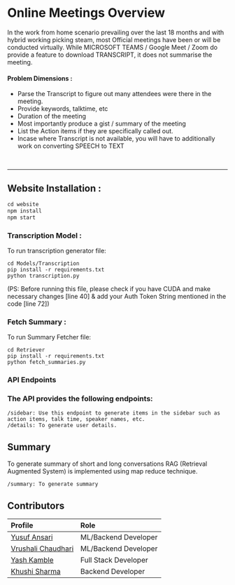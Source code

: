 # Online Meetings Overview

In the work from home scenario prevailing over the last 18 months and with hybrid working picking steam, most Official meetings have been or will be conducted virtually. While MICROSOFT TEAMS / Google Meet / Zoom do provide a feature to download TRANSCRIPT, it does not summarise the meeting.

#### Problem Dimensions :

- Parse the Transcript to figure out many attendees were there in the meeting.
- Provide keywords, talktime, etc
- Duration of the meeting
- Most importantly produce a gist / summary of the meeting
- List the Action items if they are specifically called out.
- Incase where Transcript is not available, you will have to additionally work on converting SPEECH to TEXT

<br>
<hr>

## Website Installation :

```js
cd website
npm install
npm start
```

### Transcription Model :

To run transcription generator file:

```
cd Models/Transcription
pip install -r requirements.txt
python transcription.py
```

(PS: Before running this file, please check if you have CUDA and make necessary changes [line 40] & add your Auth Token String mentioned in the code [line 72])

### Fetch Summary :

To run Summary Fetcher file:

```
cd Retriever
pip install -r requirements.txt
python fetch_summaries.py
```

### API Endpoints

### The  API provides the following endpoints:

```
/sidebar: Use this endpoint to generate items in the sidebar such as action items, talk time, speaker names, etc.
/details: To generate user details.
```

## Summary 

To generate summary of short and long conversations RAG (Retrieval Augmented System) is implemented using map reduce  technique.

`/summary: To generate summary `

## Contributors

| Profile                                                       | Role                 |
| :------------------------------------------------------------ | :------------------- |
| [Yusuf Ansari](https://github.com/Yusuf80216)                    | ML/Backend Developer |
| [Vrushali Chaudhari](https://github.com/Vrushali-anil-Chaudhari) | ML/Backend Developer |
| [Yash Kamble](https://github.com/yash-devop)                     | Full Stack Developer |
| [Khushi Sharma](https://github.com/khushishar)                   | Backend Developer    |
